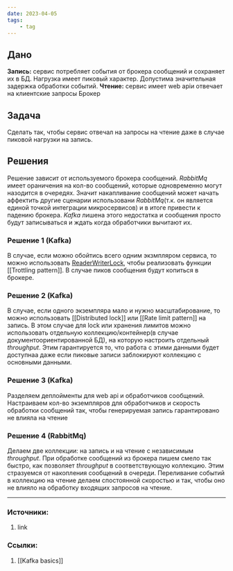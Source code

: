 ```yaml
---
date: 2023-04-05
tags:
    - tag
---
```


## Дано

**Запись:** сервис потребляет события от брокера сообщений и сохраняет их в БД. Нагрузка имеет пиковый характер. Допустима значительная задержка обработки событий.
**Чтение:** сервис имеет web apiи отвечает на клиентские запросы
Брокер

## Задача

Сделать так, чтобы сервис отвечал на запросы на чтение даже в случае пиковой нагрузки на запись.


## Решения

Решение зависит от используемого брокера сообщений. *RabbitMq* имеет ораничения на кол-во сообщений, которые одновременно могут назодится в очередях. Значит накапливание сообщений может начать аффектить другие сценарии использовани *RabbitMq*(т.к. он является единой точкой интеграции микросервисов) и в итоге привести к падению брокера. *Kafka* лишена этого недостатка и сообщения просто будут записываться и ждать когда обработчики вычитают их.

### Решение 1 (Kafka)

В случае, если можно обойтись всего одним экзмпляром сервиса, то можно использовать [ReaderWriterLock](https://learn.microsoft.com/en-us/dotnet/api/system.threading.readerwriterlock?view=net-7.0), чтобы реализовать функции [[Trottling pattern]]. В случае пиков сообщения будут копиться в брокере.

### Решение 2 (Kafka)

В случае, если одного экземпляра мало и нужно масштабирование, то можно использовать [[Distributed lock]] или [[Rate limit pattern]] на запись. В этом случае для lock или хранения лимитов можно использовать отдельную коллекцию/контейнер(в случае документоориентированной БД), на которую настроить отдельный *throughput*. Этим гарантируется то, что работа с этими данными будет доступнаа даже если пиковые записи заблокируют коллекцию с основными данными.

### Решение 3 (Kafka)

Разделяем деплойменты для web api и обработчиков сообщений. Настраиваем кол-во экземпляров для обработчиков и скорость обработки сообщений так, чтобы генерируемая запись гарантировано не влияла на чтение

### Решение 4 (RabbitMq)

Делаем две коллекции: на запись и на чтение с независимым *throughput*. При обработке сообщений из брокера пишем смело так быстро, как позволяет *throughput* в соответствующую коллекцию. Этим стразуемся от накопления сообщений в очереди. Переливание событий в коллекцию на чтение делаем спостоянной скоростью и так, чтобы оно не влияло на обработку входящих запросов на чтение.

---

### Источники:
1. link

### Ссылки:
1. [[Kafka basics]]